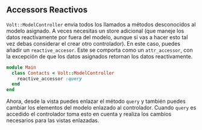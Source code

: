 ## Accessors Reactivos

```Volt::ModelController``` envia todos los llamados a métodos desconocidos al modelo asignado. A veces necesitas un store adicional (que maneje los datos reactivamente por fuera del modelo, aunque si vas a hacer esto tal vez debas considerar el crear otro controlador). En este caso, puedes añadir un ```reactive_accesor```. Este se comporta como un ```attr_accessor```, con la excepción de que los datos asignados retornan los datos reactivamente.

```ruby
module Main
  class Contacts < Volt::ModelController
    reactive_accessor :query
  end
end
```

Ahora, desde la vista puedes enlazar el método ```query``` y también puedes cambiar los elementos del modelo enlazado al controlador. Cuando ```query``` es accedido el controlador toma esto en cuenta y realiza los cambios necesarios para las vistas enlazadas.
